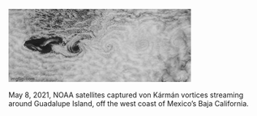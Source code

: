 ![](https://github.com/armandins/armandins/blob/main/7py911.gif)  

May 8, 2021, NOAA satellites captured von Kármán vortices streaming around Guadalupe Island, off the west coast of Mexico’s Baja California.
